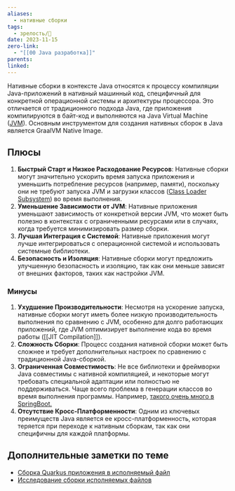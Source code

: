 ```yaml
---
aliases:
  - нативные сборки
tags:
  - зрелость/🌱
date: 2023-11-15
zero-link:
  - "[[00 Java разработка]]"
parents: 
linked:
---
```

Нативные сборки в контексте Java относятся к процессу компиляции Java-приложений в нативный машинный код, специфичный для конкретной операционной системы и архитектуры процессора. Это отличается от традиционного подхода Java, где приложения компилируются в байт-код и выполняются на Java Virtual Machine ([JVM](JVM.md)). Основным инструментом для создания нативных сборок в Java является GraalVM Native Image.
## Плюсы
1. **Быстрый Старт и Низкое Расходование Ресурсов**: Нативные сборки могут значительно ускорить время запуска приложения и уменьшить потребление ресурсов (например, памяти), поскольку они не требуют запуска JVM и загрузки классов ([Class Loader Subsystem](Class%20Loader%20Subsystem.md)) во время выполнения.
2. **Уменьшение Зависимости от JVM**: Нативные приложения уменьшают зависимость от конкретной версии JVM, что может быть полезно в контекстах с ограниченными ресурсами или в случаях, когда требуется минимизировать размер сборки.
3. **Лучшая Интеграция с Системой**: Нативные приложения могут лучше интегрироваться с операционной системой и использовать системные библиотеки.
4. **Безопасность и Изоляция**: Нативные сборки могут предложить улучшенную безопасность и изоляцию, так как они меньше зависят от внешних факторов, таких как настройки JVM.

### Минусы
1. **Ухудшение Производительности**: Несмотря на ускорение запуска, нативные сборки могут иметь более низкую производительность выполнения по сравнению с JVM, особенно для долго работающих приложений, где JVM оптимизирует выполнение кода во время работы ([[JIT Compilation]]).
2. **Сложность Сборки**: Процесс создания нативной сборки может быть сложнее и требует дополнительных настроек по сравнению с традиционной Java-сборкой.
3. **Ограниченная Совместимость**: Не все библиотеки и фреймворки Java совместимы с нативной компиляцией, и некоторые могут требовать специальной адаптации или полностью не поддерживаться. Чаще всего проблема в генерации классов во время выполнения программы. Например, [такого очень много в SpringBoot.](Создание%20прокси-объектов%20в%20SpringBoot.md)
4. **Отсутствие Кросс-Платформенности**: Одним из ключевых преимуществ Java является ее кросс-платформенность, которая теряется при переходе к нативным сборкам, так как они специфичны для каждой платформы.
## Дополнительные заметки по теме
- [Сборка Quarkus приложения в исполняемый файл](Сборка%20Quarkus%20приложения%20в%20исполняемый%20файл.md)
- [Исследование сборки исполняемых файлов](Исследование%20сборки%20исполняемых%20файлов.md)